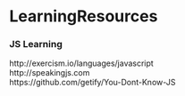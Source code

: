 # LearningResources

<h3>JS Learning</h3>
http://exercism.io/languages/javascript <br/>
http://speakingjs.com <br/>
https://github.com/getify/You-Dont-Know-JS <br/>

